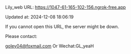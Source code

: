 Lily_web URL: https://1047-61-165-102-156.ngrok-free.app

Updated at: 2024-12-08 18:06:19

If you cannot open this URL, the server might be down.

Please contact: 

goley04@foxmail.com Or Wechat:GL_yeaH